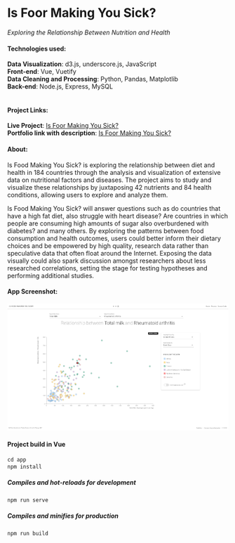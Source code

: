 # Is Foor Making You Sick?
*Exploring the Relationship Between Nutrition and Health*

#### Technologies used:
**Data Visualization**: d3.js, underscore.js, JavaScript<br>
**Front-end**: Vue, Vuetify<br>
**Data Cleaning and Processing**: Python, Pandas, Matplotlib<br>
**Back-end**: Node.js, Express, MySQL
<br>
<br>
#### Project Links:
**Live Project**: [Is Foor Making You Sick?](https://yoanacodes.github.io/projects/thesis/) <br>
**Portfolio link with description**: [Is Foor Making You Sick?](https://yoanacodes.com/#/projects/thesis) 

#### About:
Is Food Making You Sick? is exploring the relationship between diet and health in 184 countries through the analysis and visualization of extensive data on nutritional factors and diseases. The project aims to study and visualize these relationships by juxtaposing 42 nutrients and 84 health conditions, allowing users to explore and analyze them.

Is Food Making You Sick? will answer questions such as do countries that have a high fat diet, also struggle with heart disease? Are countries in which people are consuming high amounts of sugar also overburdened with diabetes? and many others. By exploring the patterns between food consumption and health outcomes, users could better inform their dietary choices and be empowered by high quality, research data rather than speculative data that often float around the Internet. Exposing the data visually could also spark discussion amongst researchers about less researched correlations, setting the stage for testing hypotheses and performing additional studies.
<br>

#### App Screenshot:
![](project_image.png)




#### Project build in Vue

```
cd app
npm install
```

##### Compiles and hot-reloads for development
```
npm run serve
```

##### Compiles and minifies for production
```
npm run build
```